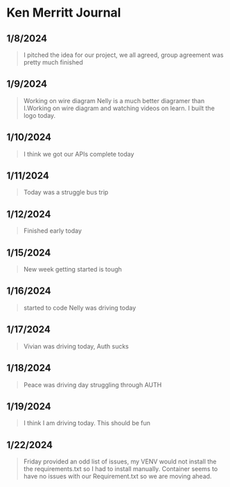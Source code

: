 # **Ken Merritt Journal**

## 1/8/2024

> I pitched the idea for our project, we all agreed, group agreement was pretty much finished

## 1/9/2024

>Working on wire diagram Nelly is a much better diagramer than I.Working on wire diagram and watching videos on learn.  I built the logo today.

## 1/10/2024

>I think we got our APIs complete today

## 1/11/2024

>Today was a struggle bus trip

## 1/12/2024

>Finished early today

## 1/15/2024

>New week getting started is tough

## 1/16/2024

>started to code Nelly was driving today

## 1/17/2024

>Vivian was driving today, Auth sucks

## 1/18/2024

>Peace was driving day struggling through AUTH

## 1/19/2024

>I think I am driving today.  This should be fun

## 1/22/2024

> Friday provided an odd list of issues, my VENV would not install the the requirements.txt so I had to install manually.  Container seems to have no issues with our Requirement.txt so we are moving ahead.
